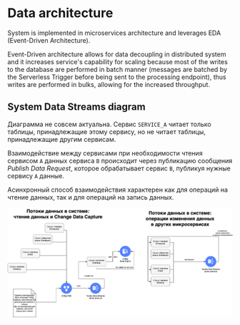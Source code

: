 # Data architecture

System is implemented in microservices architecture and leverages EDA (Event-Driven Architecture).

Event-Driven architecture allows for data decoupling in distributed system and it increases service's capability for scaling because most of the writes to the database are performed in batch manner (messages are batched by the Serverless Trigger before being sent to the processing endpoint), thus writes are performed in bulks, allowing for the increased throughput.

## System Data Streams diagram

Диаграмма не совсем актуальна. Сервис `SERVICE_A` читает только таблицы, принадлежащие этому сервису, но не читает таблицы, принадлежащие другим сервисам.

Взаимодействие между сервисами при необходимости чтения сервисом `A` данных сервиса `B` происходит через публикацию сообщения *Publish Data Request*, которое обрабатывает сервис `B`, публикуя нужные сервису `A` данные.

Асинхронный способ взаимодействия характерен как для операций на чтение данных, так и для операций на запись данных.

![](./duplicating-data-between-services/duplicating-data-between-services.drawio.png)